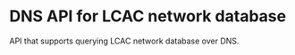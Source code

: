 DNS API for LCAC network database
=================================

API that supports querying LCAC network database over DNS.


